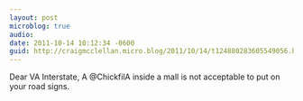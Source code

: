```yaml
---
layout: post
microblog: true
audio: 
date: 2011-10-14 10:12:34 -0600
guid: http://craigmcclellan.micro.blog/2011/10/14/t124880283605549056.html
---
```

Dear VA Interstate,
A @ChickfilA inside a mall is not acceptable to put on your road signs.
